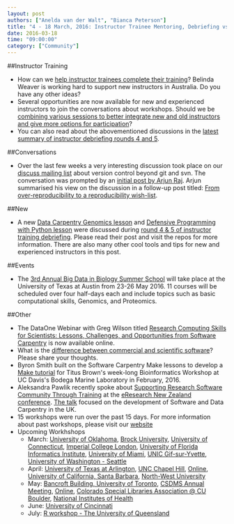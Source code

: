 ```yaml
---
layout: post
authors: ["Anelda van der Walt", "Bianca Peterson"]
title: "4 - 18 March, 2016: Instructor Trainee Mentoring, Debriefing vs Lesson Sessions, Version Control, Big Data in Biology Summer School, New Lessons"
date: 2016-03-18
time: "09:00:00"
category: ["Community"]
---
```


##Instructor Training
* How can we [help instructor trainees complete their training]({{page.baseurl}}/blog/2016/03/proposal-instructor-trainees.html)? Belinda Weaver is working hard to support new instructors in Australia. Do you have any other ideas?
* Several opportunities are now available for new and experienced instructors to join the conversations about workshops. Should we be [combining various sessions to better integrate new and old instructors and give more options for participation]({{page.baseurl}}/blog/2016/03/should-we-combine-debriefing-and-lesson-discussion.html)?
* You can also read about the abovementioned discussions in the [latest summary of instructor debriefing rounds 4 and 5]({{page.baseurl}}/blog/2016/03/instructor-debriefing-round-04-05.html).

##Conversations
* Over the last few weeks a very interesting discussion took place on our [discuss mailing list](http://lists.software-carpentry.org/pipermail/discuss/2016-March/thread.html#4002) about version control beyond git and svn. The conversation was prompted by an [initial post by Arjun Raj](http://rajlaboratory.blogspot.co.za/2016/02/from-reproducibility-to-over.html). Arjun summarised his view on the discussion in a follow-up post titled: [From over-reproducibility to a reproducibility wish-list](http://rajlaboratory.blogspot.co.za/2016/03/from-over-reproducibility-to.html).

##New
* A new [Data Carpentry Genomics lesson](https://github.com/qingpeng/2016-02-22-isu/tree/gh-pages/lessons) and [Defensive Programming with Python lesson](https://github.com/swcarpentry/python-novice-gapminder/blob/gh-pages/index.md) were discussed during [round 4 & 5 of instructor training debriefing]({{page.baseurl}}/blog/2016/03/instructor-debriefing-round-04-05.html). Please read their post and visit the repos for more information. There are also many other cool tools and tips for new and experienced instructors in this post.

##Events
* The [3rd Annual Big Data in Biology Summer School](http://ccbb.biosci.utexas.edu/summerschool.html) will take place at the University of Texas at Austin from 23-26 May 2016. 11 courses will be scheduled over four half-days each and include topics such as basic computational skills, Genomics, and Proteomics.

##Other
* The DataOne Webinar with Greg Wilson titled [Research Computing Skills for Scientists: Lessons, Challenges, and Opportunities from Software Carpentry](https://www.dataone.org/webinars/research-computing-skills-scientists-lessons-challenges-and-opportunities-software) is now available online.
*  What is the [difference between commercial and scientific software]({{page.baseurl}}/blog/2016/03/complexity-vs-subtlety.html)? Please share your thoughts. 
* Byron Smith built on the Software Carpentry Make lessons to develop a [Make tutorial](http://blog.byronjsmith.com/make-analysis.html) for Titus Brown's week-long Bioinformatics Workshop at UC Davis's Bodega Marine Laboratory in February, 2016. 
* Aleksandra Pawlik recently spoke about [Supporting Research Software Community Through Training](http://www.software.ac.uk/blog/2016-03-08-supporting-research-software-community-though-training) at the [eResearch New Zealand conference](http://eresearch2016.org.nz/). [The talk](http://www.slideshare.net/anpawlik/supporting-research-software-community-through-training) focused on the development of Software and Data Carpentry in the UK.
* 15 workshops were run over the past 15 days. For more information about past workshops, please visit our [website]({{page.baseurl}}/workshops/past/) 
* Upcoming Workhshops
  * March: 
    [University of Oklahoma](https://oulib-swc.github.io/2016-03-17-ou/),
    [Brock University](https://computecanada.github.io/2016-03-19-brocku/), 
    [University of Connecticut](https://butterflyology.github.io/2016-03-21-UConn/),
    [Imperial College London](https://hpcarcher.github.io/2016-03-23-Imperial/),
	[University of Florida Informatics Institute](https://weecology.github.io/2016-03-24-UFII-SWC/),
    [University of Miami](https://qjcg.github.io/2016-03-28-umiami/),
    [UNIC Gif-sur-Yvette](https://paris-swc.github.io/2016-03-29-gif-sur-yvette/),
    [University of Washington - Seattle](http://uwescience.github.io/2016-03-31-uw/)
  * April:
    [University of Texas at Arlington](https://annawilliford.github.io/2016-04-02-UTA/),
	[UNC Chapel Hill](https://kcranston.github.io/2016-04-11-UNC/),
    [Online](https://swcarpentry.github.io/2016-04-13-training-online/),
    [University of California, Santa Barbara](https://mqwilber.github.io/2016-04-14-ucsb/),
	[North-West University](https://swcarpentry.github.io/2016-04-17-instructor-training-nwu/)
  * May:
    [Bancroft Building, University of Toronto](https://swcarpentry.github.io/2016-05-11-ttt-compute-canada/),
	[CSDMS Annual Meeting](https://mperignon.github.io/2016-05-16-csdms/),
	[Online](https://swcarpentry.github.io/2016-05-18-ttt-online/),
    [Colorado Special Libraries Association @ CU Boulder](https://mperignon.github.io/2016-05-25-culibraries/),
    [National Institutes of Health](http://datacarpentry.github.io/2016-05-26-NIH/)
  * June:
    [University of Cincinnati](https://qjcg.github.io/2016-06-07-ucincinnati/)
  * July:
    [R workshop - The University of Queensland](https://bio-swc-bne.github.io/2016-07-11-bne-R/)
